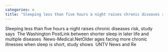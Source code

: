 ```yaml
---
categories: e
title: "Sleeping less than five hours a night raises chronic diseases risk study says  The Washington Post"
---
```

Sleeping less than five hours a night raises chronic diseases risk, study says&nbsp;&nbsp;The Washington PostLink between shorter sleep in later life and multiple diseases&nbsp;&nbsp;News-Medical.NetOlder ages facing more chronic illnesses when sleep is short, study shows&nbsp;&nbsp;UNTV News and Re